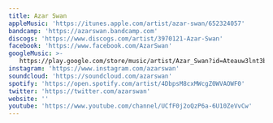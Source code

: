 ```yaml
---
title: Azar Swan
appleMusic: 'https://itunes.apple.com/artist/azar-swan/652324057'
bandcamp: 'https://azarswan.bandcamp.com'
discogs: 'https://www.discogs.com/artist/3970121-Azar-Swan'
facebook: 'https://www.facebook.com/AzarSwan'
googleMusic: >-
   https://play.google.com/store/music/artist/Azar_Swan?id=Ateauw3lnt3bqwqsexjuyggzue4
instagram: 'https://www.instagram.com/azarswan'
soundcloud: 'https://soundcloud.com/azarswan'
spotify: 'https://open.spotify.com/artist/4DbpsM8cxMWcgZ0WVAOWF0'
twitter: 'https://twitter.com/azarswan'
website: ''
youtube: 'https://www.youtube.com/channel/UCfF0j2oQzP6a-6U10ZeVvCw'
---
```

